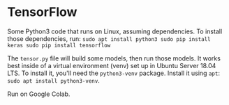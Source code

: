 # TensorFlow

Some Python3 code that runs on Linux, assuming dependencies. To install those dependencies, run:
`
sudo apt install python3
sudo pip install keras
sudo pip install tensorflow
`

The  `tensor.py` file will build some models, then run those models. It works best inside of a virtual environment (venv) set up in Ubuntu Server 18.04 LTS. To install it, you'll need the `python3-venv` package. Install it using `apt`: `sudo apt install python3-venv`.

Run on Google Colab.
